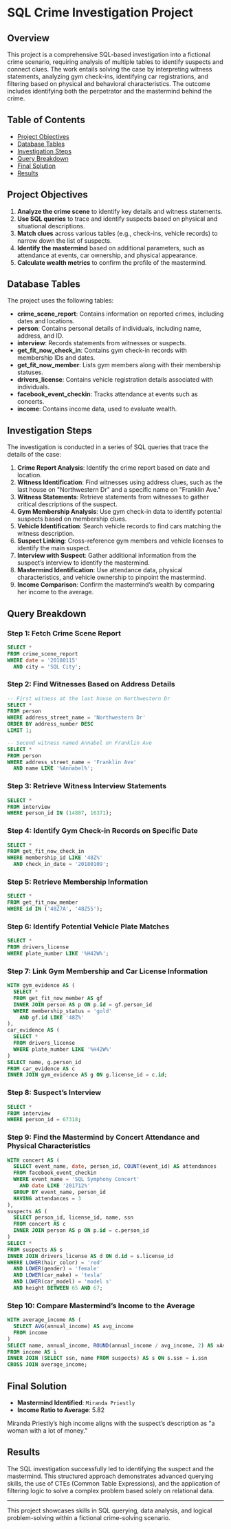
# SQL Crime Investigation Project

## Overview

This project is a comprehensive SQL-based investigation into a fictional crime scenario, requiring analysis of multiple tables to identify suspects and connect clues. The work entails solving the case by interpreting witness statements, analyzing gym check-ins, identifying car registrations, and filtering based on physical and behavioral characteristics. The outcome includes identifying both the perpetrator and the mastermind behind the crime.

## Table of Contents

- [Project Objectives](#project-objectives)
- [Database Tables](#database-tables)
- [Investigation Steps](#investigation-steps)
- [Query Breakdown](#query-breakdown)
- [Final Solution](#final-solution)
- [Results](#results)

## Project Objectives

1. **Analyze the crime scene** to identify key details and witness statements.
2. **Use SQL queries** to trace and identify suspects based on physical and situational descriptions.
3. **Match clues** across various tables (e.g., check-ins, vehicle records) to narrow down the list of suspects.
4. **Identify the mastermind** based on additional parameters, such as attendance at events, car ownership, and physical appearance.
5. **Calculate wealth metrics** to confirm the profile of the mastermind.

## Database Tables

The project uses the following tables:
- **crime_scene_report**: Contains information on reported crimes, including dates and locations.
- **person**: Contains personal details of individuals, including name, address, and ID.
- **interview**: Records statements from witnesses or suspects.
- **get_fit_now_check_in**: Contains gym check-in records with membership IDs and dates.
- **get_fit_now_member**: Lists gym members along with their membership statuses.
- **drivers_license**: Contains vehicle registration details associated with individuals.
- **facebook_event_checkin**: Tracks attendance at events such as concerts.
- **income**: Contains income data, used to evaluate wealth.

## Investigation Steps

The investigation is conducted in a series of SQL queries that trace the details of the case:

1. **Crime Report Analysis**: Identify the crime report based on date and location.
2. **Witness Identification**: Find witnesses using address clues, such as the last house on "Northwestern Dr" and a specific name on "Franklin Ave."
3. **Witness Statements**: Retrieve statements from witnesses to gather critical descriptions of the suspect.
4. **Gym Membership Analysis**: Use gym check-in data to identify potential suspects based on membership clues.
5. **Vehicle Identification**: Search vehicle records to find cars matching the witness description.
6. **Suspect Linking**: Cross-reference gym members and vehicle licenses to identify the main suspect.
7. **Interview with Suspect**: Gather additional information from the suspect’s interview to identify the mastermind.
8. **Mastermind Identification**: Use attendance data, physical characteristics, and vehicle ownership to pinpoint the mastermind.
9. **Income Comparison**: Confirm the mastermind’s wealth by comparing her income to the average.

## Query Breakdown

### Step 1: Fetch Crime Scene Report

```sql
SELECT * 
FROM crime_scene_report
WHERE date = '20180115' 
  AND city = 'SQL City';
```

### Step 2: Find Witnesses Based on Address Details

```sql
-- First witness at the last house on Northwestern Dr
SELECT *
FROM person
WHERE address_street_name = 'Northwestern Dr'
ORDER BY address_number DESC
LIMIT 1;

-- Second witness named Annabel on Franklin Ave
SELECT *
FROM person
WHERE address_street_name = 'Franklin Ave'
  AND name LIKE '%Annabel%';
```

### Step 3: Retrieve Witness Interview Statements

```sql
SELECT *
FROM interview
WHERE person_id IN (14887, 16371);
```

### Step 4: Identify Gym Check-in Records on Specific Date

```sql
SELECT *
FROM get_fit_now_check_in
WHERE membership_id LIKE '48Z%' 
  AND check_in_date = '20180109';
```

### Step 5: Retrieve Membership Information

```sql
SELECT *
FROM get_fit_now_member
WHERE id IN ('48Z7A', '48Z55');
```

### Step 6: Identify Potential Vehicle Plate Matches

```sql
SELECT *
FROM drivers_license
WHERE plate_number LIKE '%H42W%';
```

### Step 7: Link Gym Membership and Car License Information

```sql
WITH gym_evidence AS (
  SELECT *
  FROM get_fit_now_member AS gf
  INNER JOIN person AS p ON p.id = gf.person_id
  WHERE membership_status = 'gold' 
    AND gf.id LIKE '48Z%'
), 
car_evidence AS (
  SELECT *
  FROM drivers_license
  WHERE plate_number LIKE '%H42W%'
) 
SELECT name, g.person_id
FROM car_evidence AS c
INNER JOIN gym_evidence AS g ON g.license_id = c.id;
```

### Step 8: Suspect’s Interview

```sql
SELECT *
FROM interview
WHERE person_id = 67318;
```

### Step 9: Find the Mastermind by Concert Attendance and Physical Characteristics

```sql
WITH concert AS (
  SELECT event_name, date, person_id, COUNT(event_id) AS attendances
  FROM facebook_event_checkin
  WHERE event_name = 'SQL Symphony Concert'
    AND date LIKE '201712%'
  GROUP BY event_name, person_id
  HAVING attendances = 3
), 
suspects AS (
  SELECT person_id, license_id, name, ssn
  FROM concert AS c
  INNER JOIN person AS p ON p.id = c.person_id
) 
SELECT *
FROM suspects AS s
INNER JOIN drivers_license AS d ON d.id = s.license_id
WHERE LOWER(hair_color) = 'red'
  AND LOWER(gender) = 'female'
  AND LOWER(car_make) = 'tesla'
  AND LOWER(car_model) = 'model s'
  AND height BETWEEN 65 AND 67;
```

### Step 10: Compare Mastermind’s Income to the Average

```sql
WITH average_income AS (
  SELECT AVG(annual_income) AS avg_income
  FROM income
)
SELECT name, annual_income, ROUND(annual_income / avg_income, 2) AS xAvg_Income
FROM income AS i
INNER JOIN (SELECT ssn, name FROM suspects) AS s ON s.ssn = i.ssn
CROSS JOIN average_income;
```

## Final Solution

- **Mastermind Identified**: `Miranda Priestly`
- **Income Ratio to Average**: 5.82

Miranda Priestly’s high income aligns with the suspect’s description as "a woman with a lot of money."

## Results

The SQL investigation successfully led to identifying the suspect and the mastermind. This structured approach demonstrates advanced querying skills, the use of CTEs (Common Table Expressions), and the application of filtering logic to solve a complex problem based solely on relational data.

---

This project showcases skills in SQL querying, data analysis, and logical problem-solving within a fictional crime-solving scenario.
